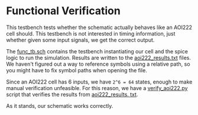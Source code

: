 # Functional Verification
This testbench tests whether the schematic actually behaves like an AOI222 cell should. This testbench is not 
interested in timing information, just whether given some input signals, we get the correct output.

The [func_tb.sch](func_tb.sch) contains the testbench instantiating our cell and the spice logic to run the 
simulation. Results are written to the [aoi222_results.txt](aoi222_results.txt) files. We haven't figured out a way 
to reference symbols using a relative path, so you might have to fix symbol paths when opening the file.

Since an AOI222 cell has 6 inputs, we have `2^6 = 64` states, enough to make manual verification unfeasible. For 
this reason, we have a [verify_aoi222.py](verify_aoi222.py) script that verifies the results from [aoi222_results.
txt](aoi222_results.txt). 

As it stands, our schematic works correctly.